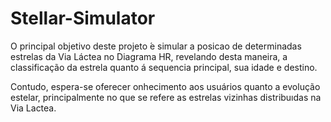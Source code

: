 # Stellar-Simulator
O principal objetivo deste projeto  ́e simular a posicao de determinadas estrelas da Via Láctea no Diagrama HR, revelando desta maneira, 
a classificação da estrela quanto á sequencia principal, sua idade e destino.

Contudo, espera-se oferecer onhecimento aos usuários quanto a evolução estelar, principalmente no que se refere as estrelas 
vizinhas distribuıdas na Via Lactea.
